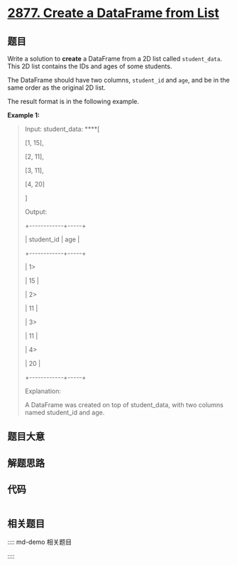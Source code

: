 # [2877. Create a DataFrame from List](https://leetcode.com/problems/create-a-dataframe-from-list)

## 题目

Write a solution to **create** a DataFrame from a 2D list called
`student_data`. This 2D list contains the IDs and ages of some students.

The DataFrame should have two columns, `student_id` and `age`, and be in the
same order as the original 2D list.

The result format is in the following example.



**Example 1:**

> Input: student_data: ****[
> 
>   [1, 15],
> 
>   [2, 11],
> 
>   [3, 11],
> 
>   [4, 20]
> 
> ]
> 
> Output:
> 
> +------------+-----+
> 
> | student_id | age |
> 
> +------------+-----+
> 
> | 1> 
> > 
>   | 15  |
> 
> | 2> 
> > 
>   | 11  |
> 
> | 3> 
> > 
>   | 11  |
> 
> | 4> 
> > 
>   | 20  |
> 
> +------------+-----+
> 
> Explanation:
> 
> A DataFrame was created on top of student_data, with two columns named student_id and age.
> 
> 


## 题目大意

## 解题思路

## 代码

```javascript

```

## 相关题目

:::: md-demo 相关题目

::::
